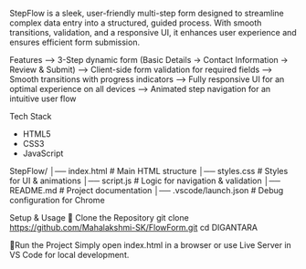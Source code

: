 StepFlow is a sleek, user-friendly multi-step form designed to streamline complex data entry into a structured, guided process. With smooth transitions, validation, and a responsive UI, it enhances user experience and ensures efficient form submission.

Features
--> 3-Step dynamic form (Basic Details → Contact Information → Review & Submit)
--> Client-side form validation for required fields
--> Smooth transitions with progress indicators
--> Fully responsive UI for an optimal experience on all devices
--> Animated step navigation for an intuitive user flow

Tech Stack
- HTML5
- CSS3
- JavaScript

StepFlow/
│── index.html                   # Main HTML structure
│── styles.css                   # Styles for UI & animations
│── script.js                    # Logic for navigation & validation
│── README.md                    # Project documentation
│── .vscode/launch.json          # Debug configuration for Chrome

 Setup & Usage
🔹 Clone the Repository
        git clone https://github.com/Mahalakshmi-SK/FlowForm.git
        cd DIGANTARA


 🔹Run the Project
Simply open index.html in a browser or use Live Server in VS Code for local development.